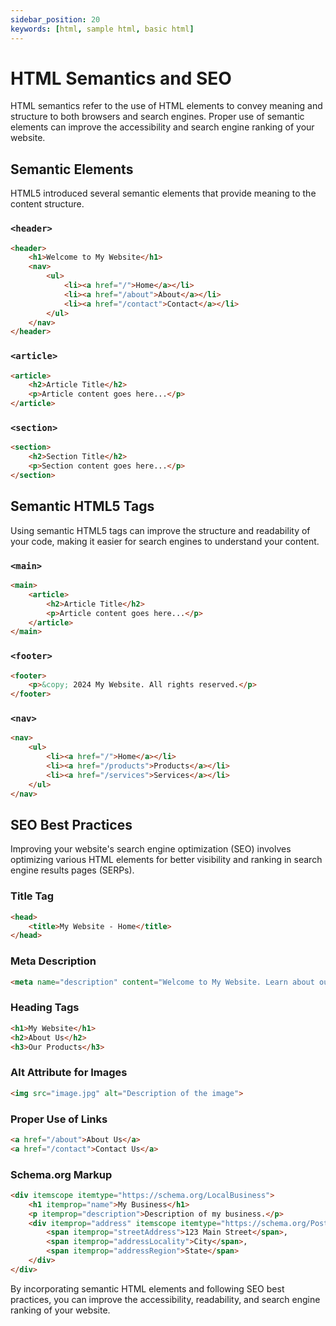 ```yaml
---
sidebar_position: 20
keywords: [html, sample html, basic html]
---
```


# HTML Semantics and SEO

HTML semantics refer to the use of HTML elements to convey meaning and structure to both browsers and search engines. Proper use of semantic elements can improve the accessibility and search engine ranking of your website.

## Semantic Elements

HTML5 introduced several semantic elements that provide meaning to the content structure.

### `<header>`

```html title="header.html"
<header>
    <h1>Welcome to My Website</h1>
    <nav>
        <ul>
            <li><a href="/">Home</a></li>
            <li><a href="/about">About</a></li>
            <li><a href="/contact">Contact</a></li>
        </ul>
    </nav>
</header>
```

### `<article>`

```html title="article.html"
<article>
    <h2>Article Title</h2>
    <p>Article content goes here...</p>
</article>
```

### `<section>`

```html title="section.html"
<section>
    <h2>Section Title</h2>
    <p>Section content goes here...</p>
</section>
```

## Semantic HTML5 Tags

Using semantic HTML5 tags can improve the structure and readability of your code, making it easier for search engines to understand your content.

### `<main>`

```html title="main.html"
<main>
    <article>
        <h2>Article Title</h2>
        <p>Article content goes here...</p>
    </article>
</main>
```

### `<footer>`

```html title="footer.html"
<footer>
    <p>&copy; 2024 My Website. All rights reserved.</p>
</footer>
```

### `<nav>`

```html title="nav.html"
<nav>
    <ul>
        <li><a href="/">Home</a></li>
        <li><a href="/products">Products</a></li>
        <li><a href="/services">Services</a></li>
    </ul>
</nav>
```

## SEO Best Practices

Improving your website's search engine optimization (SEO) involves optimizing various HTML elements for better visibility and ranking in search engine results pages (SERPs).

### Title Tag

```html
<head>
    <title>My Website - Home</title>
</head>
```

### Meta Description

```html
<meta name="description" content="Welcome to My Website. Learn about our products and services.">
```

### Heading Tags

```html
<h1>My Website</h1>
<h2>About Us</h2>
<h3>Our Products</h3>
```

### Alt Attribute for Images

```html
<img src="image.jpg" alt="Description of the image">
```

### Proper Use of Links

```html
<a href="/about">About Us</a>
<a href="/contact">Contact Us</a>
```

### Schema.org Markup

```html
<div itemscope itemtype="https://schema.org/LocalBusiness">
    <h1 itemprop="name">My Business</h1>
    <p itemprop="description">Description of my business.</p>
    <div itemprop="address" itemscope itemtype="https://schema.org/PostalAddress">
        <span itemprop="streetAddress">123 Main Street</span>,
        <span itemprop="addressLocality">City</span>,
        <span itemprop="addressRegion">State</span>
    </div>
</div>
```

By incorporating semantic HTML elements and following SEO best practices, you can improve the accessibility, readability, and search engine ranking of your website.
